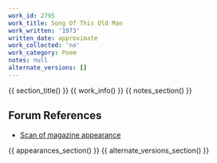 ```yaml
---
work_id: 2795
work_title: Song Of This Old Man
work_written: '1973'
written_date: approximate
work_collected: 'no'
work_category: Poem
notes: null
alternate_versions: []
---
```


{{ section_title() }}
{{ work_info() }}
{{ notes_section() }}
## Forum References
- [Scan of magazine appearance](https://bukowskiforum.com/threads/red-dot-or-not-poems-from-nyq-13-14-and-15.7363/)

{{ appearances_section() }}
{{ alternate_versions_section() }}